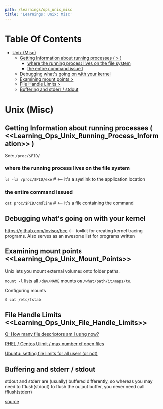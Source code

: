 ```yaml
---
path: /learnings/ops_unix_misc
title: 'Learnings: Unix: Misc'
---
```

# Table Of Contents

<!-- toc -->

- [Unix (Misc)](#unix-misc)
  * [Getting Information about running processes ( > )](#getting-information-about-running-processes---)
    + [where the running process lives on the file system](#where-the-running-process-lives-on-the-file-system)
    + [the entire command issued](#the-entire-command-issued)
  * [Debugging what's going on with your kernel](#debugging-whats-going-on-with-your-kernel)
  * [Examining mount points >](#examining-mount-points-)
  * [File Handle Limits >](#file-handle-limits-)
  * [Buffering and stderr / stdout](#buffering-and-stderr--stdout)

<!-- tocstop -->

# Unix (Misc)

## Getting Information about running processes ( <<Learning_Ops_Unix_Running_Process_Information>> )

See: `/proc/$PID/`

### where the running process lives on the file system

`ls -la /proc/$PID/exe`  # <-- it's a symlink to the application location

### the entire command issued

`cat proc/$PID/cmdline`  # <-- it's a file containing the command

## Debugging what's going on with your kernel

https://github.com/iovisor/bcc <-- toolkit for creating kernel tracing programs. Also serves as an awesome list for programs written

## Examining mount points <<Learning_Ops_Unix_Mount_Points>>

Unix lets you mount external volumes onto folder paths.

`mount -l` lists all `/dev/NAME` mounts on `/what/path/it/maps/to`.

Configuring mounts

`$ cat /etc/fstab`

## File Handle Limits <<Learning_Ops_Unix_File_Handle_Limits>>
[Q: How many file descriptors am I using now?](https://www.cyberciti.biz/tips/linux-procfs-file-descriptors.html)

[RHEL / Centos Ulimit / max number of open files](https://tuxgen.blogspot.com/2014/01/centosrhel-ulimit-and-maximum-number-of.html)

[Ubuntu: setting file limits for all users (or not)](https://serverfault.com/a/570560/91037)


## Buffering and stderr / stdout

stdout and stderr are (usually) buffered differently, so whereas you may need to fflush(stdout) to flush the output buffer, you never need call fflush(stderr)

[source](https://twitter.com/importantshock/status/1446283570356555777)



